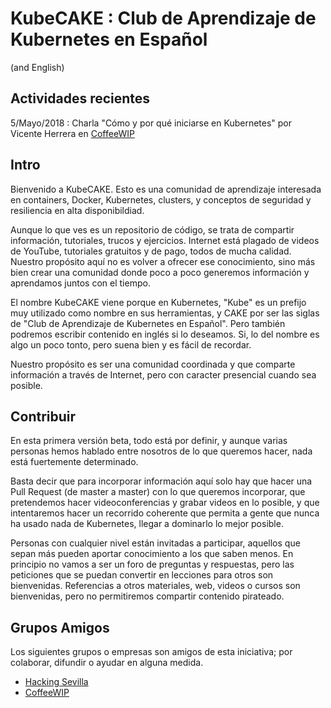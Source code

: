 # KubeCAKE : Club de Aprendizaje de Kubernetes en Español
(and English)

## Actividades recientes

5/Mayo/2018 : Charla "Cómo y por qué iniciarse en Kubernetes" por Vicente Herrera en [CoffeeWIP](https://twitter.com/coffeewip)

## Intro

Bienvenido a KubeCAKE. Esto es una comunidad de aprendizaje interesada en containers, Docker, Kubernetes, clusters, y conceptos de seguridad y resiliencia en alta disponibildiad.

Aunque lo que ves es un repositorio de código, se trata de compartir información, tutoriales, trucos y ejercicios. Internet está plagado de videos de YouTube, tutoriales gratuitos y de pago, todos de mucha calidad. Nuestro propósito aquí no es volver a ofrecer ese conocimiento, sino más bien crear una comunidad donde poco a poco generemos información y aprendamos juntos con el tiempo.

El nombre KubeCAKE viene porque en Kubernetes, "Kube" es un prefijo muy utilizado como nombre en sus herramientas, y CAKE por ser las siglas de "Club de Aprendizaje de Kubernetes en Español". Pero también podremos escribir contenido en inglés si lo deseamos. Si, lo del nombre es algo un poco tonto, pero suena bien y es fácil de recordar. 

Nuestro propósito es ser una comunidad coordinada y que comparte información a través de Internet, pero con caracter presencial cuando sea posible.

## Contribuir

En esta primera versión beta, todo está por definir, y aunque varias personas hemos hablado entre nosotros de lo que queremos hacer, nada está fuertemente determinado. 

Basta decir que para incorporar información aquí solo hay que hacer una Pull Request (de master a master) con lo que queremos incorporar, que pretendemos hacer videoconferencias y grabar videos en lo posible, y que intentaremos hacer un recorrido coherente que permita a gente que nunca ha usado nada de Kubernetes, llegar a dominarlo lo mejor posible.

Personas con cualquier nivel están invitadas a participar, aquellos que sepan más pueden aportar conocimiento a los que saben menos. En principio no vamos a ser un foro de preguntas y respuestas, pero las peticiones que se puedan convertir en lecciones para otros son bienvenidas. Referencias a otros materiales, web, videos o cursos son bienvenidas, pero no permitiremos compartir contenido pirateado.

## Grupos Amigos

Los siguientes grupos o empresas son amigos de esta iniciativa; por colaborar, difundir o ayudar en alguna medida.
* [Hacking Sevilla](https://www.meetup.com/es-ES/hacking-sevillaQK14/)
* [CoffeeWIP](https://twitter.com/coffeewip)


